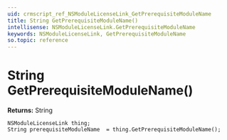 ```yaml
---
uid: crmscript_ref_NSModuleLicenseLink_GetPrerequisiteModuleName
title: String GetPrerequisiteModuleName()
intellisense: NSModuleLicenseLink.GetPrerequisiteModuleName
keywords: NSModuleLicenseLink, GetPrerequisiteModuleName
so.topic: reference
---
```


# String GetPrerequisiteModuleName()

**Returns:** String

```crmscript
NSModuleLicenseLink thing;
String prerequisiteModuleName  = thing.GetPrerequisiteModuleName();
```

